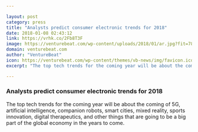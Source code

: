 ```yaml
---

layout: post
category: press
title: "Analysts predict consumer electronic trends for 2018"
date: 2018-01-08 02:43:12
link: https://vrhk.co/2Fb8T3F
image: https://venturebeat.com/wp-content/uploads/2018/01/ar.jpg?fit=780%2C478&strip=all
domain: venturebeat.com
author: "VentureBeat"
icon: https://venturebeat.com/wp-content/themes/vb-news/img/favicon.ico
excerpt: "The top tech trends for the coming year will be about the coming of 5G, artificial intelligence, companion robots, smart cities, mixed reality, sports innovation, digital therapeutics, and other things that are going to be a big part of the global economy in the years to come."

---
```


### Analysts predict consumer electronic trends for 2018

The top tech trends for the coming year will be about the coming of 5G, artificial intelligence, companion robots, smart cities, mixed reality, sports innovation, digital therapeutics, and other things that are going to be a big part of the global economy in the years to come.